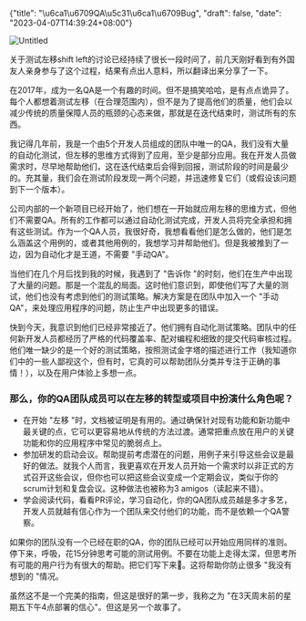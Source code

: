 {"title": "\u6ca1\u6709QA\u5c31\u6ca1\u6709Bug", "draft": false, "date": "2023-04-07T14:39:24+08:00"}

![Untitled](%E6%B2%A1%E6%9C%89QA%E5%B0%B1%E6%B2%A1%E6%9C%89Bug%20963e025993844064b6e66b7c0aa3c12b/Untitled.png)

关于测试左移shift left的讨论已经持续了很长一段时间了，前几天刚好看到有外国友人亲身参与了这个过程，结果有点出人意料，所以翻译出来分享了一下。

在2017年，成为一名QA是一个有趣的时间。但不是搞笑哈哈，是有点点诡异了。每个人都想着测试左移（在合理范围内），但不是为了提高他们的质量，他们会以减少传统的质量保障人员的瓶颈的心态来做，那就是在迭代结束时，测试所有的东西。

我记得几年前，我是一个由5个开发人员组成的团队中唯一的QA，我们没有大量的自动化测试，但左移的思维方式得到了应用，至少是部分应用。我在开发人员做需求时，尽早地帮助他们，这在迭代结束后会得到回报，测试阶段的时间是最少的。充其量，我们会在测试阶段发现一两个问题，并迅速修复它们（或假设该问题到下一个版本）。

公司内部的一个新项目已经开始了，他们想在一开始就应用左移的思维方式，但他们不需要QA。所有的工作都可以通过自动化测试完成，开发人员将完全承担和拥有这些测试。作为一个QA人员，我很好奇，我想看看他们是怎么做的，他们是怎么涵盖这个用例的，或者其他用例的，我想学习并帮助他们。但是我被推到了一边，因为自动化才是王道，不需要 "手动QA"。

当他们在几个月后找到我的时候，我遇到了 "告诉你 "的时刻，他们在生产中出现了大量的问题。那是一个混乱的局面。这时他们意识到，即使他们写了大量的测试，他们也没有考虑到他们的测试策略。解决方案是在团队中加入一个 "手动QA"，来处理应用程序的问题，防止生产中出现更多的错误。

快到今天，我意识到他们已经非常接近了。他们拥有自动化测试策略。团队中的任何新开发人员都经历了严格的代码覆盖率、配对编程和细致的提交代码审核过程。他们唯一缺少的是一个好的测试策略，按照测试金字塔的描述进行工作（我知道你们中的一些人鄙视这个，但有时，它真的可以帮助团队分类并专注于正确的事情！），以及在用户体验上多想一点。

### 那么，你的QA团队成员可以在左移的转型或项目中扮演什么角色呢？

- 在开始 "左移 "时，文档被证明是有用的。通过确保针对现有功能和新功能中最关键的点，它可以更容易地从传统的方法过渡。通常把重点放在用户的关键功能和你的应用程序中常见的脆弱点上。
- 参加研发的启动会议。帮助提前考虑潜在的问题，用例子来引导这些会议是最好的做法。就我个人而言，我更喜欢在开发人员开始一个需求时以非正式的方式召开这些会议，但你也可以把这些会议变成一个定期会议，类似于你的scrum计划和复盘会议。这种做法也被称为3 amigos（读起来不错）。
- 学会阅读代码，看看PR评论，学习自动化，你的QA团队成员越是多才多艺，开发人员就越有信心作为一个团队来交付他们的功能，而不是依赖一个QA警察。

如果你的团队没有一个已经在职的QA，你的团队已经可以开始应用同样的准则。停下来，呼吸，花15分钟思考可能的测试用例。不要在功能上走得太深，但思考所有可能的用户行为有很大的帮助。把它们写下来👏。这将帮助你防止很多 "我没有想到的 "情况。

虽然这不是一个完美的指南，但这是很好的第一步，我称之为 "在3天周末前的星期五下午4点部署的信心"。但这是另一个故事了。